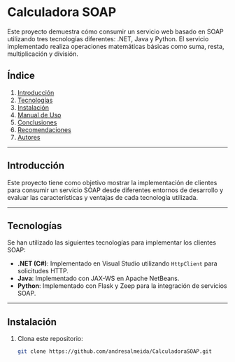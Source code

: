 # Calculadora SOAP

Este proyecto demuestra cómo consumir un servicio web basado en SOAP utilizando tres tecnologías diferentes: .NET, Java y Python. El servicio implementado realiza operaciones matemáticas básicas como suma, resta, multiplicación y división.

## Índice

1. [Introducción](#introducción)
2. [Tecnologías](#tecnologías)
3. [Instalación](#instalación)
4. [Manual de Uso](#manual-de-uso)
5. [Conclusiones](#conclusiones)
6. [Recomendaciones](#recomendaciones)
7. [Autores](#autores)

---

## Introducción

Este proyecto tiene como objetivo mostrar la implementación de clientes para consumir un servicio SOAP desde diferentes entornos de desarrollo y evaluar las características y ventajas de cada tecnología utilizada.

---

## Tecnologías

Se han utilizado las siguientes tecnologías para implementar los clientes SOAP:

- **.NET (C#)**: Implementado en Visual Studio utilizando `HttpClient` para solicitudes HTTP.
- **Java**: Implementado con JAX-WS en Apache NetBeans.
- **Python**: Implementado con Flask y Zeep para la integración de servicios SOAP.

---

## Instalación

1. Clona este repositorio:
   ```bash
   git clone https://github.com/andresalmeida/CalculadoraSOAP.git
